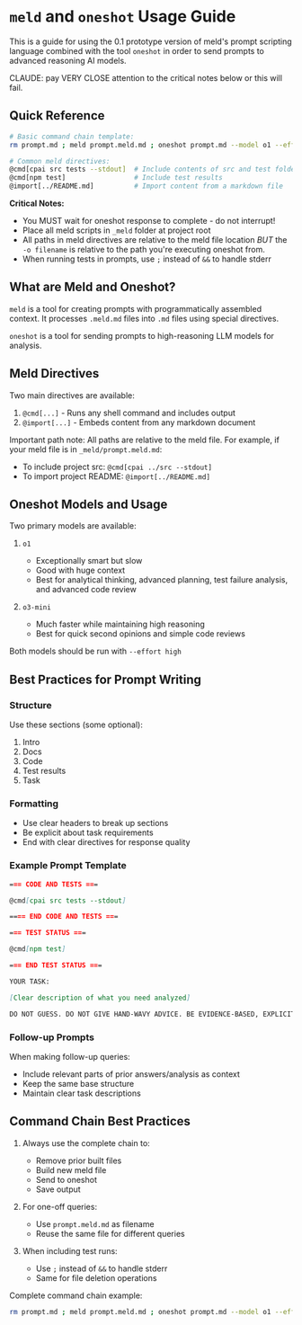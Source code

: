 # `meld` and `oneshot` Usage Guide

This is a guide for using the 0.1 prototype version of meld's prompt scripting language combined with the tool `oneshot` in order to send prompts to advanced reasoning AI models.

CLAUDE: pay VERY CLOSE attention to the critical notes  below or this will fail.

## Quick Reference

```bash
# Basic command chain template:
rm prompt.md ; meld prompt.meld.md ; oneshot prompt.md --model o1 --effort high --system <role> -o prompt-answer.md

# Common meld directives:
@cmd[cpai src tests --stdout]  # Include contents of src and test folders
@cmd[npm test]                 # Include test results
@import[../README.md]          # Import content from a markdown file
```

**Critical Notes:**
- You MUST wait for oneshot response to complete - do not interrupt!
- Place all meld scripts in `_meld` folder at project root
- All paths in meld directives are relative to the meld file location *BUT* the `-o filename` is relative to the path you're executing oneshot from.
- When running tests in prompts, use `;` instead of `&&` to handle stderr

## What are Meld and Oneshot?

`meld` is a tool for creating prompts with programmatically assembled context. It processes `.meld.md` files into `.md` files using special directives.

`oneshot` is a tool for sending prompts to high-reasoning LLM models for analysis.

## Meld Directives

Two main directives are available:

1. `@cmd[...]` - Runs any shell command and includes output
2. `@import[...]` - Embeds content from any markdown document 

Important path note: All paths are relative to the meld file. For example, if your meld file is in `_meld/prompt.meld.md`:
- To include project src: `@cmd[cpai ../src --stdout]`
- To import project README: `@import[../README.md]`

## Oneshot Models and Usage

Two primary models are available:

1. `o1`
   - Exceptionally smart but slow
   - Good with huge context
   - Best for analytical thinking, advanced planning, test failure analysis, and advanced code review

2. `o3-mini`
   - Much faster while maintaining high reasoning
   - Best for quick second opinions and simple code reviews

Both models should be run with `--effort high`

## Best Practices for Prompt Writing

### Structure
Use these sections (some optional):
1. Intro
2. Docs
3. Code
4. Test results
5. Task

### Formatting
- Use clear headers to break up sections
- Be explicit about task requirements
- End with clear directives for response quality

### Example Prompt Template

```markdown
=== CODE AND TESTS ===

@cmd[cpai src tests --stdout]

==== END CODE AND TESTS ===

=== TEST STATUS ===

@cmd[npm test]

=== END TEST STATUS ===

YOUR TASK:

[Clear description of what you need analyzed]

DO NOT GUESS. DO NOT GIVE HAND-WAVY ADVICE. BE EVIDENCE-BASED, EXPLICIT, AND DECISIVE.
```

### Follow-up Prompts
When making follow-up queries:
- Include relevant parts of prior answers/analysis as context
- Keep the same base structure
- Maintain clear task descriptions

## Command Chain Best Practices

1. Always use the complete chain to:
   - Remove prior built files
   - Build new meld file
   - Send to oneshot
   - Save output

2. For one-off queries:
   - Use `prompt.meld.md` as filename
   - Reuse the same file for different queries

3. When including test runs:
   - Use `;` instead of `&&` to handle stderr
   - Same for file deletion operations

Complete command chain example:
```bash
rm prompt.md ; meld prompt.meld.md ; oneshot prompt.md --model o1 --effort high --system <role> -o prompt-answer.md
```